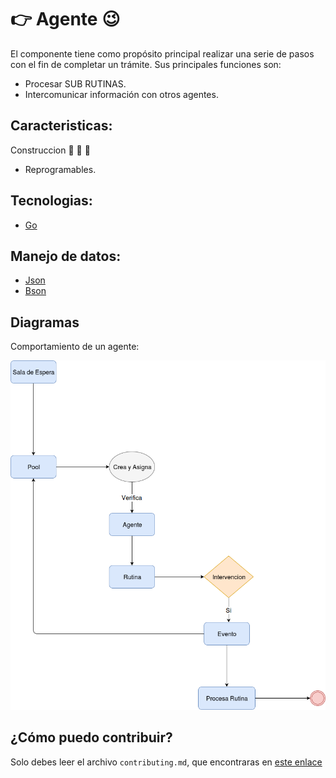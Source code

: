 #  :point_right: Agente :wink:
El componente tiene como propósito principal realizar una serie de pasos con el fin de completar un trámite. Sus principales funciones son:
 
- Procesar SUB RUTINAS.
- Intercomunicar información con otros agentes.
 
## Caracteristicas:

Construccion   :no_entry_sign: :construction:  :muscle:

- Reprogramables.

## Tecnologias:
 
- [Go](https://golang.org/)

## Manejo de datos:
 
- [Json](https://golang.org/)
- [Bson](https://golang.org/)

## Diagramas

Comportamiento de un agente:

![Image of Yaktocat](https://github.com/merakive/agente/blob/master/diagrams/agente.png)


## ¿Cómo puedo contribuir? 
Solo debes leer el archivo `contributing.md`, que encontraras en [este enlace](https://github.com/merakive/agente/blob/master/.github/CONTRIBUTING.md)


